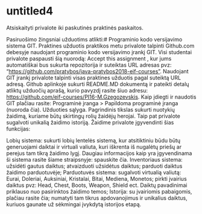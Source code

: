# untitled4
Atsiskaityti privalote iki paskutinės praktinės paskaitos.

Pasiruošimo žingsniai užduotims atlikti:#
Programinio kodo versijavimo sistema GIT. Praktines užduotis praktikos metu privalote talpinti Github.com debesyje naudojant programinio kodo versijavimo įrankį GIT.
Visi studentai privalote paspausti šią nuorodą: Accept this assignment , kur jums automatiškai bus sukurta repozitorija ir suteiktas URL adresas pvz: “https://github.com/pratybos/java-pratybos2018-eif-courses”. Naudojant GIT įrankį privalote talpinti visas praktines užduotis pagal suteiktą URL adresą.
Github aplinkoje sukurti README.MD dokumentą ir pateikti detalų atliktų užduočių aprašą, kurio pavyzdį rasite šiuo adresu: https://github.com/eif-courses/PI16-M.Gzegozevskis.
Kaip įdiegti ir naudotis GIT plačiau rasite: Programinė įranga > Papildoma programinė įranga (nuoroda čia).
Užduoties sąlyga. Pagrindinis tikslas sukurti nuotykių žaidimą, kuriame būtų skirtingų rolių žaidėjų herojai. Taip pat privalote sugalvoti unikalią žaidimo istoriją. Žaidime privalote įgyvendinti šias funkcijas:

Lobių sistema:
sukurti lobių lentelės sistemą, kur atsitiktiniu būdu būtų generuojami daiktai ir virtuali valiuta, kuri iškrenta iš nugalėtų priešų ar perejus tam tikrą žaidimo lygį. Daugiau informacijos kaip yra įgyvendinama ši sistema rasite šiame straipsnyje: spauskite čia.
Inventoriaus sistema:
užsidėti gautus daiktus;
atvaizduoti užsidėtus daiktus;
parduoti daiktus žaidimo parduotuvėje;
Parduotuvės sistema:
sugalvoti virtualią valiutą: Eurai, Doleriai, Auksiniai, Kristalai, Bitai, Mediena, Monetos;
pirkti įvairius daiktus pvz: Head, Chest, Boots, Weapon, Shield ect. Daiktų pavadinimai priklauso nuo pasirinktos žaidimo temos;
Istorija:
su įvairiomis pabaigomis, plačiau rasite čia;
numatyti tam tikrus apdovanojimus ir unikalius daiktus, kuriuos gaunate už sėkmingai įvykdytą istorijos etapą.
